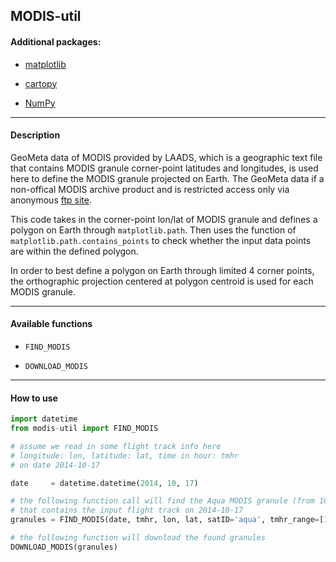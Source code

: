 ## MODIS-util

#### Additional packages:

- [matplotlib](https://matplotlib.org/)

- [cartopy](http://scitools.org.uk/cartopy/docs/v0.14/index.html)

- [NumPy](http://www.numpy.org/)

---

#### Description

GeoMeta data of MODIS provided by LAADS, which is a geographic text
file that contains MODIS granule corner-point latitudes and longitudes,
is used here to define the MODIS granule projected on Earth. The GeoMeta data
if a non-offical MODIS archive product and is restricted access only via
anonymous [ftp site](`ftp://ladsweb.nascom.nasa.gov/geoMeta`).

This code takes in the corner-point lon/lat of MODIS granule and defines a polygon
on Earth through `matplotlib.path`. Then uses the function of `matplotlib.path.contains_points`
to check whether the input data points are within the defined polygon.

In order to best define a polygon on Earth through limited 4 corner points, the orthographic
projection centered at polygon centroid is used for each MODIS granule.

---

#### Available functions

- `FIND_MODIS`

- `DOWNLOAD_MODIS`

---

#### How to use

```python
import datetime
from modis-util import FIND_MODIS

# assume we read in some flight track info here
# longitude: lon, latitude: lat, time in hour: tmhr
# on date 2014-10-17

date     = datetime.datetime(2014, 10, 17)

# the following function call will find the Aqua MODIS granule (from 10:00AM to 12:00AM)
# that contains the input flight track on 2014-10-17
granules = FIND_MODIS(date, tmhr, lon, lat, satID='aqua', tmhr_range=[10.0, 12.0])

# the following function will download the found granules
DOWNLOAD_MODIS(granules)
```






